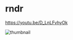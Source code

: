 # rndr


https://youtu.be/D_LnLFvhyOk


![thumbnail](https://user-images.githubusercontent.com/7017753/192784526-9d0d50bd-4e6c-49b0-bc3f-ab3560b96b9f.jpg)
